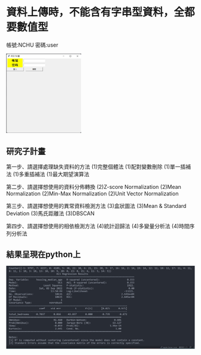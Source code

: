 # <Note> 資料上傳時，不能含有字串型資料，全都要數值型
帳號:NCHU
密碼:user
  
<img src='https://github.com/noopy523/agricultural_UI/blob/f13caa62dd148679819edb08917a149cd15ccb70/menu.jpg' width='200px'> 
  
## 研究子計畫

第一步、請選擇處理缺失資料的方法
(1)完整個體法
(1)配對變數刪除
(1)單一插補法
(1)多重插補法
(1)最大期望演算法

第二步、請選擇想使用的資料分佈轉換
(2)Z-score Normalization
(2)Mean Normalization
(2)Min-Max Normalization
(2)Unit Vector Normalization

第三步、請選擇想使用的異常資料檢測方法
(3)盒狀圖法
(3)Mean & Standard Deviation
(3)馬氏距離法
(3)DBSCAN

第四步、請選擇想使用的相依檢測方法
(4)統計迴歸法
(4)多變量分析法
(4)時間序列分析法

## 結果呈現在python上
![image](https://github.com/noopy523/agricultural_UI/blob/main/figure1.jpg)







